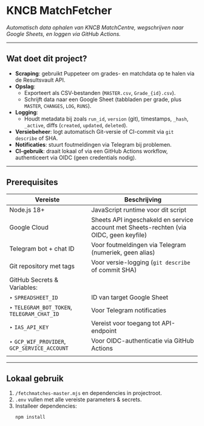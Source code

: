 #  KNCB MatchFetcher

_Automatisch data ophalen van KNCB MatchCentre, wegschrijven naar Google Sheets, en loggen via GitHub Actions._

---

##  Wat doet dit project?

- **Scraping**: gebruikt Puppeteer om grades- en matchdata op te halen via de Resultsvault API.
- **Opslag**:
  - Exporteert als CSV-bestanden (`MASTER.csv`, `Grade_{id}.csv`).
  - Schrijft data naar een Google Sheet (tabbladen per grade, plus `MASTER`, `CHANGES`, `LOG`, `RUNS`).
- **Logging**:
  - Houdt metadata bij zoals `run_id`, `version` (git), timestamps, `_hash`, `_active`, diffs (`created`, `updated`, `deleted`).
- **Versiebeheer**: logt automatisch Git-versie of CI-commit via `git describe` of SHA.
- **Notificaties**: stuurt foutmeldingen via Telegram bij problemen.
- **CI-gebruik**: draait lokaal of via een GitHub Actions workflow, authenticeert via OIDC (geen credentials nodig).

---

##  Prerequisites

| Vereiste                    | Beschrijving                                                                                  |
|-----------------------------|----------------------------------------------------------------------------------------------|
| Node.js 18+                 | JavaScript runtime voor dit script                                                          |
| Google Cloud                | Sheets API ingeschakeld en service account met Sheets-rechten (via OIDC, geen keyfile)       |
| Telegram bot + chat ID      | Voor foutmeldingen via Telegram (numeriek, geen alias)                                       |
| Git repository met tags     | Voor versie-logging (`git describe` of commit SHA)                                           |
| GitHub Secrets & Variables: |                                                                                              |
| ‣ `SPREADSHEET_ID`          | ID van target Google Sheet                                                                   |
| ‣ `TELEGRAM_BOT_TOKEN`, `TELEGRAM_CHAT_ID` | Voor Telegram notificaties                                                              |
| ‣ `IAS_API_KEY`             | Vereist voor toegang tot API-endpoint                                                       |
| ‣ `GCP_WIF_PROVIDER`, `GCP_SERVICE_ACCOUNT` | Voor OIDC-authenticatie via GitHub Actions                                      |
| ||<br>**En bij voorkeur**: `SEASON_ID`, `RV_ID`, `REFERRER_URLS`, `*_API_ENDPOINT`, `GRADE_IDS`, `VERBOSE`, enz.|

---

##  Lokaal gebruik

1. `/fetchmatches-master.mjs` en dependencies in projectroot.
2. `.env` vullen met alle vereiste parameters & secrets.
3. Installeer dependencies:
   ```bash
   npm install
